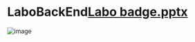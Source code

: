 # LaboBackEnd[Labo badge.pptx](https://github.com/raphhh2103/LaboBackEnd/files/9453501/Labo.badge.pptx)
![image](https://user-images.githubusercontent.com/35596159/187470004-54eb67ac-b034-4ba5-830d-a8d0832948a5.png)
